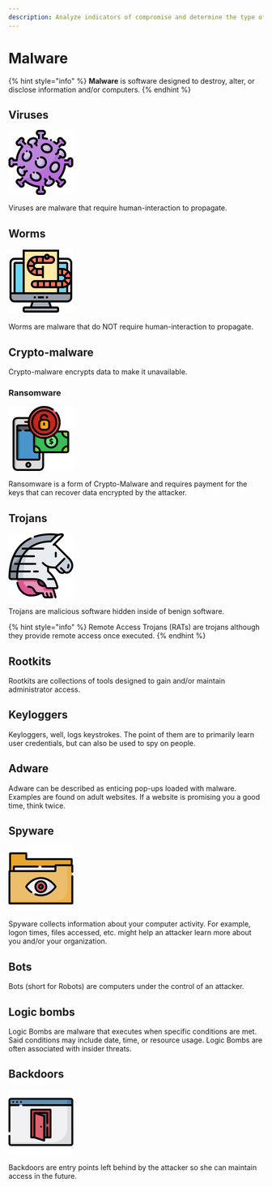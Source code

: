 ```yaml
---
description: Analyze indicators of compromise and determine the type of malware.
---
```


# Malware

{% hint style="info" %}
**Malware** is software designed to destroy, alter, or disclose information and/or computers.
{% endhint %}

## Viruses

![](../../.gitbook/assets/005-coronavirus.png)

Viruses are malware that require human-interaction to propagate.

## Worms

![](../../.gitbook/assets/004-worm.png)

Worms are malware that do NOT require human-interaction to propagate.

## Crypto-malware

Crypto-malware encrypts data to make it unavailable.

### Ransomware

![](../../.gitbook/assets/008-ransomware.png)

Ransomware is a form of Crypto-Malware and requires payment for the keys that can recover data encrypted by the attacker.

## Trojans

![](../../.gitbook/assets/007-trojan%20%282%29%20%281%29%20%281%29.png)

Trojans are malicious software hidden inside of benign software.

{% hint style="info" %}
Remote Access Trojans \(RATs\) are trojans although they provide remote access once executed.
{% endhint %}

## Rootkits

Rootkits are collections of tools designed to gain and/or maintain administrator access.

## Keyloggers

Keyloggers, well, logs keystrokes. The point of them are to primarily learn user credentials, but can also be used to spy on people.

## Adware

Adware can be described as enticing pop-ups loaded with malware. Examples are found on adult websites. If a website is promising you a good time, think twice.

## Spyware

![](../../.gitbook/assets/001-spyware.png)

Spyware collects information about your computer activity. For example, logon times, files accessed, etc. might help an attacker learn more about you and/or your organization.

## Bots

Bots \(short for Robots\) are computers under the control of an attacker.

## Logic bombs

Logic Bombs are malware that executes when specific conditions are met. Said conditions may include date, time, or resource usage. Logic Bombs are often associated with insider threats.

## Backdoors

![](../../.gitbook/assets/010-backdoor.png)

Backdoors are entry points left behind by the attacker so she can maintain access in the future.

